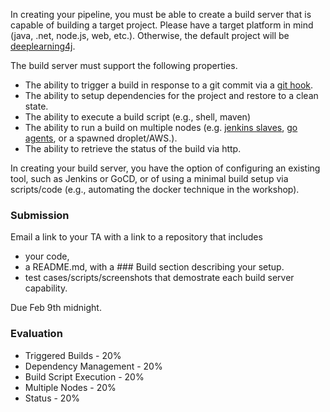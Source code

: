 In creating your pipeline, you must be able to create a build server that is capable of building a target project.  Please have a target platform in mind (java, .net, node.js, web, etc.).  Otherwise, the default project will be [deeplearning4j](https://github.com/SkymindIO/deeplearning4j/).

The build server must support the following properties.

* The ability to trigger a build in response to a git commit via a [git hook](http://git-scm.com/book/en/v2/Customizing-Git-Git-Hooks).
* The ability to setup dependencies for the project and restore to a clean state.
* The ability to execute a build script (e.g., shell, maven)
* The ability to run a build on multiple nodes (e.g. [jenkins slaves](https://wiki.jenkins-ci.org/display/JENKINS/Distributed+builds), [go agents](https://github.com/kmugrage/go-agent-docker), or a spawned droplet/AWS.).
* The ability to retrieve the status of the build via http.

In creating your build server, you have the option of configuring an existing tool, such as Jenkins or GoCD, or of using a minimal build setup via scripts/code (e.g., automating the docker technique in the workshop).

### Submission

Email a link to your TA with a link to a repository that includes
* your code, 
* a README.md, with a \#\#\# Build section describing your setup.
* test cases/scripts/screenshots that demostrate each build server capability.

Due Feb 9th midnight.

### Evaluation

* Triggered Builds - 20%
* Dependency Management - 20%
* Build Script Execution - 20%
* Multiple Nodes - 20%
* Status - 20%
